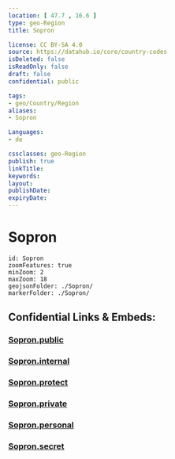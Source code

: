 ```yaml
---
location: [ 47.7 , 16.6 ] 
type: geo-Region
title: Sopron

license: CC BY-SA 4.0
source: https://datahub.io/core/country-codes
isDeleted: false
isReadOnly: false
draft: false
confidential: public

tags:
- geo/Country/Region
aliases:
- Sopron

Languages:
- de

cssclasses: geo-Region
publish: true
linkTitle: 
keywords: 
layout: 
publishDate: 
expiryDate: 
---
```


# Sopron

```leaflet
id: Sopron
zoomFeatures: true 
minZoom: 2 
maxZoom: 18
geojsonFolder: ./Sopron/
markerFolder: ./Sopron/
```


## Confidential Links & Embeds: 

### [Sopron.public](/_public/\Earth\Continent\Europe\Europe~East\Hungary\Counties~Hungary\Gyor-Moson-Sopron\counties~Gyor-Moson-SopronSopron.public.md) 

### [Sopron.internal](/_internal/\Earth\Continent\Europe\Europe~East\Hungary\Counties~Hungary\Gyor-Moson-Sopron\counties~Gyor-Moson-SopronSopron.internal.md) 

### [Sopron.protect](/_protect/\Earth\Continent\Europe\Europe~East\Hungary\Counties~Hungary\Gyor-Moson-Sopron\counties~Gyor-Moson-SopronSopron.protect.md) 

### [Sopron.private](/_private/\Earth\Continent\Europe\Europe~East\Hungary\Counties~Hungary\Gyor-Moson-Sopron\counties~Gyor-Moson-SopronSopron.private.md) 

### [Sopron.personal](/_personal/\Earth\Continent\Europe\Europe~East\Hungary\Counties~Hungary\Gyor-Moson-Sopron\counties~Gyor-Moson-SopronSopron.personal.md) 

### [Sopron.secret](/_secret/\Earth\Continent\Europe\Europe~East\Hungary\Counties~Hungary\Gyor-Moson-Sopron\counties~Gyor-Moson-SopronSopron.secret.md)

